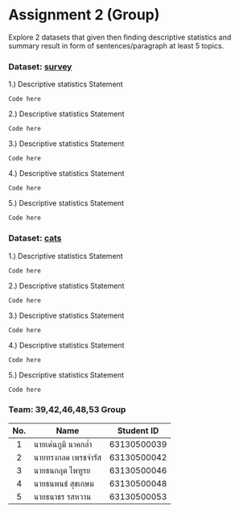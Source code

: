 # Assignment 2 (Group)
Explore 2 datasets that given then finding descriptive statistics and summary result in form of sentences/paragraph at least 5 topics.

### Dataset: [survey](https://www.rdocumentation.org/packages/MASS/versions/7.3-47/topics/survey)

1.) Descriptive statistics Statement
```{R}
Code here
```

2.) Descriptive statistics Statement
```{R}
Code here
```

3.) Descriptive statistics Statement
```{R}
Code here
```

4.) Descriptive statistics Statement
```{R}
Code here
```

5.) Descriptive statistics Statement
```{R}
Code here
```

### Dataset: [cats](https://www.rdocumentation.org/packages/MASS/versions/7.3-47/topics/cats)

1.) Descriptive statistics Statement
```{R}
Code here
```

2.) Descriptive statistics Statement
```{R}
Code here
```

3.) Descriptive statistics Statement
```{R}
Code here
```

4.) Descriptive statistics Statement
```{R}
Code here
```

5.) Descriptive statistics Statement
```{R}
Code here
```

### Team: 39,42,46,48,53 Group
| No. | Name              | Student ID   |
|:---:|-------------------|--------------|
|  1  | นายเด่นภูมิ นาคกล่ำ    | 63130500039  |
|  2  | นายทรงกลด เพรชจำรัส  | 63130500042  |
|  3  | นายธนกฤต ไพฑูรย     | 63130500046 |
|  4  | นายธนพนธ์ สุขเกษม     | 63130500048 |
|  5  | นายธนาธร รสหวาน     | 63130500053 |
